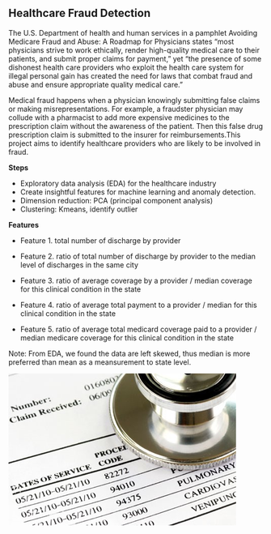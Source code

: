 ## Healthcare Fraud Detection

The U.S. Department of health and human services in a pamphlet Avoiding Medicare Fraud and Abuse: A Roadmap for Physicians states “most physicians strive to work ethically, render high-quality medical care to their patients, and submit proper claims for payment,” yet “the presence of some dishonest health care providers who exploit the health care system for illegal personal gain has created the need for laws that combat fraud and abuse and ensure appropriate quality medical care.”

Medical fraud happens when a physician knowingly submitting false claims or making misrepresentations.  For example, a fraudster physician may collude with a pharmacist to add more expensive medicines to the prescription claim without the awareness of the patient. Then this false drug prescription claim is submitted to the insurer for reimbursements.This project aims to identify healthcare providers who are likely to be involved in fraud. 


**Steps**

- Exploratory data analysis (EDA) for the healthcare industry
- Create insightful features for machine learning and anomaly detection.
- Dimension reduction: PCA (principal component analysis)
- Clustering: Kmeans, identify outlier

**Features**

- Feature 1. total number of discharge by provider 

- Feature 2. ratio of total number of discharge by provider to the median level of discharges in the same city 

- Feature 3. ratio of average coverage by a provider / median coverage for this clinical condition in the state 

- Feature 4. ratio of average total payment to a provider / median for this clinical condition in the state 

- Feature 5. ratio of average total medicard coverage paid to a provider / median medicare coverage for this clinical condition in the state 


Note: From EDA, we found the data are left skewed, thus median is more preferred than mean as a meansurement to state level. 

![screenshot](graph.jpg)
